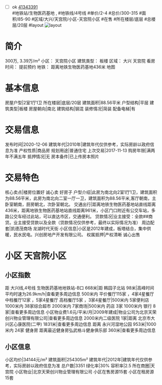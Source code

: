 - [ ] ok [41343391](https://bj.5i5j.com/ershoufang/41343391.html)  
 #地铁站/生物医药基地 ,  #地铁线/4号线
#单价/2-4 #总价/300-315 #面积/85-90   #区域/大兴/天宫院/小区-天宫院小区 #在售 #所在楼层/底层 #总楼层/20层 #layout 
![layout](http://image2.5i5j.com//group2/M00/94/D7/CgqJM10e9lSAIlM2AAEjuhVpkDk417.jpg_P5.jpg) 
# 简介 
 300万,  3.39万/m² 
小区： 天宫院小区
建筑类型： 板楼
区域： 大兴 天宫院
看房时间： 提前预约
地铁： 距离地铁生物医药基地436米 地图
# 基本信息 
 房屋户型|2室1厅1卫
所在楼层|底层/20层
建筑面积|88.56平米
户型结构|平层
建筑类型|板楼
房屋朝向|南北
建筑结构|钢混
装修情况|简装
配备电梯|有
# 交易信息 
 发布时间|2020-12-06
建筑年代|2010年|建筑年代仅供参考，实际房龄以政府信息为准
产权性质|商品房
规划用途|普通住宅
上次交易|2017-11-13
购房年限|满两年不满五年
抵押情况|无
房本备件|已上传房本照片
# 交易特色 
 核心卖点|楼房位置好 诚心卖 好房子
户型介绍|此房为南北向2室1厅1卫，建筑面积为88.56平米，此房为南北向二室一厅一卫，建筑面积为88.56平米,客厅朝南，主卧室朝南，厨房朝北，次卧室朝北。
交通出行|距离地铁生物医药基地站直线距离436米，距离地铁生物医药基地站直线距离961米，小区门口附近有公交车站，多路公交车经过此站，可以直达市区，交通便利。
贷款情况|业主接受：全款##商贷。业主接受贷款以及全款（贷款情况仅供参考，最终以实际情况为准）
周边配套|凯德茂商场 龙湖时代天街
小区信息|小区是2012年建成，板塔结合，集中供暖，民水民电。兴创房地产开发有限公司。
权属抵押|产权清晰 诚心出售
# 小区 天宫院小区
## 小区指数 
 距 大兴线,4号线 生物医药基地地铁站-B口 668米|距 韩园子北站 98米|高峰时间平均时速为26.9km/h|查看更多周边信息
500米内 平价餐厅115家 ，4家4星餐厅
中档餐厅12家 ，5家4星餐厅
高档餐厅5家 ，3家4星餐厅|500米内 5家便利店
1000米内 38家综合超市
2000米内 7家商场|500米内 药店 3家
1000米内 银行 8家|查看更多周边信息
小区物业费1.6元/平米/月|2009年建成|物业公司为北京天荣创兴物业管理有限公司|查看更多周边信息
2000米内二级医院 1家|距离 北京市大兴区心康医院(二甲)  1831米|查看更多周边信息
距离 永兴河湿地公园 953米|1000米内 24家 健身房
距离最近健身房弘武格斗健身俱乐部 360米|查看更多周边信息
## 小区信息 
 小区均价|34144元/m²
建筑面积|254305m²
建筑年代|2012年|建筑年代仅供参考，实际房龄以政府信息为准
总户数|3351
绿化率|30%
容积率|2.5
所在商圈|天宫院
小区物业|北京天荣创兴物业管理有限公司
小区在售房源15套
小区在租房源15套
